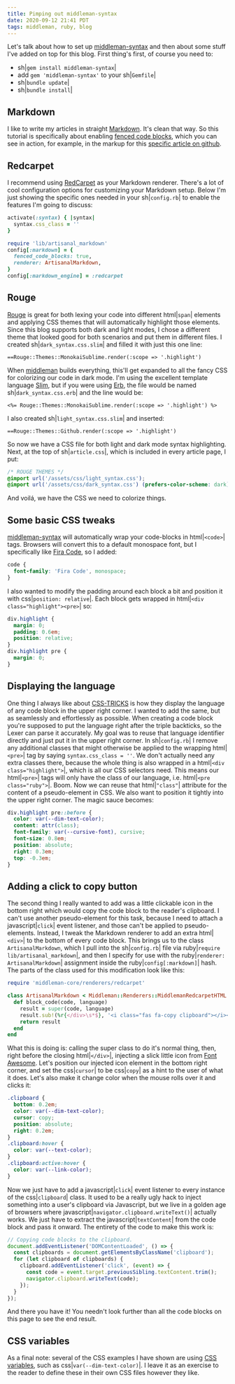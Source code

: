 ```yaml
---
title: Pimping out middleman-syntax
date: 2020-09-12 21:41 PDT
tags: middleman, ruby, blog
---
```


Let's talk about how to set up [middleman-syntax](https://github.com/middleman/middleman-syntax) and then about some stuff I've added on top for this blog.  First thing's first, of course you need to:

- sh|`gem install middleman-syntax`|
- add `gem 'middleman-syntax'` to your sh|`Gemfile`|
- sh|`bundle update`|
- sh|`bundle install`|

## Markdown

I like to write my articles in straight [Markdown](https://daringfireball.net/projects/markdown/).  It's clean that way.  So this tutorial is specifically about enabling [fenced code blocks](https://www.markdownguide.org/extended-syntax/#fenced-code-blocks), which you can see in action, for example, in the markup for this [specific article on github](https://github.com/jubishop/artisanal/blob/master/source/articles/pimping-out-middleman-syntax.html.md).

## Redcarpet

I recommend using [RedCarpet](https://github.com/vmg/redcarpet) as your Markdown renderer.  There's a lot of cool configuration options for customizing your Markdown setup.  Below I'm just showing the specific ones needed in your sh|`config.rb`| to enable the features I'm going to discuss:

```ruby
activate(:syntax) { |syntax|
  syntax.css_class = ''
}

require 'lib/artisanal_markdown'
config[:markdown] = {
  fenced_code_blocks: true,
  renderer: ArtisanalMarkdown,
}
config[:markdown_engine] = :redcarpet
```

## Rouge

[Rouge](http://rouge.jneen.net) is great for both lexing your code into different html|`span`| elements and applying CSS themes that will automatically highlight those elements.  Since this blog supports both dark and light modes, I chose a different theme that looked good for both scenarios and put them in different files.  I created sh|`dark_syntax.css.slim`| and filled it with just this one line:

```slim
==Rouge::Themes::MonokaiSublime.render(:scope => '.highlight')
```

When [middleman](https://middlemanapp.com) builds everything, this'll get expanded to all the fancy CSS for colorizing our code in dark mode.  I'm using the excellent template language [Slim](http://slim-lang.com), but if you were using [Erb](https://ruby-doc.org/stdlib/libdoc/erb/rdoc/ERB.html), the file would be named sh|`dark_syntax.css.erb`| and the line would be:

```erb
<%= Rouge::Themes::MonokaiSublime.render(:scope => '.highlight') %>
```

I also created sh|`light_syntax.css.slim`| and inserted:

```slim
==Rouge::Themes::Github.render(:scope => '.highlight')
```

So now we have a CSS file for both light and dark mode syntax highlighting.  Next, at the top of sh|`article.css`|, which is included in every article page, I put:

```css
/* ROUGE THEMES */
@import url('/assets/css/light_syntax.css');
@import url('/assets/css/dark_syntax.css') (prefers-color-scheme: dark);
```

And voilá, we have the CSS we need to colorize things.

## Some basic CSS tweaks

[middleman-syntax](https://github.com/middleman/middleman-syntax) will automatically wrap your code-blocks in html|`<code>`| tags.  Browsers will convert this to a default monospace font, but I specifically like [Fira Code](https://fonts.google.com/specimen/Fira+Code), so I added:

```css
code {
  font-family: 'Fira Code', monospace;
}
```

I also wanted to modify the padding around each block a bit and position it with css|`position: relative`|.  Each block gets wrapped in html|`<div class="highlight"><pre>`| so:

```css
div.highlight {
  margin: 0;
  padding: 0.6em;
  position: relative;
}
div.highlight pre {
  margin: 0;
}
```

## Displaying the language

One thing I always like about [CSS-TRICKS](https://css-tricks.com) is how they display the language of any code block in the upper right corner.  I wanted to add the same, but as seamlessly and effortlessly as possible.  When creating a code block you're supposed to put the language right after the triple backticks, so the Lexer can parse it accurately.  My goal was to reuse that language identifier directly and just put it in the upper right corner.  In sh|`config.rb`| I remove any additional classes that might otherwise be applied to the wrapping html|`<pre>`| tag by saying `syntax.css_class = ''`.  We don't actually need any extra classes there, because the whole thing is also wrapped in a html|`<div class="highlight">`|, which is all our CSS selectors need.  This means our html|`<pre>`| tags will only have the class of our language, i.e. html|`<pre class="ruby">`|.  Boom.  Now we can reuse that html|`"class"`| attribute for the content of a pseudo-element in CSS.  We also want to position it tightly into the upper right corner.  The magic sauce becomes:

```css
div.highlight pre::before {
  color: var(--dim-text-color);
  content: attr(class);
  font-family: var(--cursive-font), cursive;
  font-size: 0.8em;
  position: absolute;
  right: 0.3em;
  top: -0.3em;
}
```

## Adding a click to copy button

The second thing I really wanted to add was a little clickable icon in the bottom right which would copy the code block to the reader's clipboard.  I can't use another pseudo-element for this task, because I need to attach a javascript|`click`| event listener, and those can't be applied to pseudo-elements.  Instead, I tweak the Markdown renderer to add an extra html|`<div>`| to the bottom of every code block.  This brings us to the class `ArtisanalMarkdown`, which I pull into the sh|`config.rb`| file via ruby|`require lib/artisanal_markdown`|, and then I specify for use with the ruby|`renderer: ArtisanalMarkdown`| assignment inside the ruby|`config[:markdown]`| hash.  The parts of the class used for this modification look like this:

```ruby
require 'middleman-core/renderers/redcarpet'

class ArtisanalMarkdown < Middleman::Renderers::MiddlemanRedcarpetHTML
  def block_code(code, language)
    result = super(code, language)
    result.sub!(%r{</div>\s*$}, '<i class="fas fa-copy clipboard"></i></div>')
    return result
  end
end
```

What this is doing is: calling the super class to do it's normal thing, then, right before the closing html|`</div>`|, injecting a slick little icon from [Font Awesome](https://fontawesome.com/icons/copy).  Let's position our injected icon element in the bottom right corner, and set the css|`cursor`| to be css|`copy`| as a hint to the user of what it does.  Let's also make it change color when the mouse rolls over it and clicks it:

```css
.clipboard {
  bottom: 0.2em;
  color: var(--dim-text-color);
  cursor: copy;
  position: absolute;
  right: 0.2em;
}
.clipboard:hover {
  color: var(--text-color);
}
.clipboard:active:hover {
  color: var(--link-color);
}
```

Now we just have to add a javascript|`click`| event listener to every instance of the css|`clipboard`| class.  It used to be a really ugly hack to inject something into a user's clipboard via Javascript, but we live in a golden age of browsers where javascript|`navigator.clipboard.writeText()`| actually works.  We just have to extract the javascript|`textContent`| from the code block and pass it onward.  The entirety of the code to make this work is:

```javascript
// Copying code blocks to the clipboard.
document.addEventListener('DOMContentLoaded', () => {
  const clipboards = document.getElementsByClassName('clipboard');
  for (let clipboard of clipboards) {
    clipboard.addEventListener('click', (event) => {
      const code = event.target.previousSibling.textContent.trim();
      navigator.clipboard.writeText(code);
    });
  }
});
```

And there you have it!  You needn't look further than all the code blocks on this page to see the end result.

## CSS variables

As a final note: several of the CSS examples I have shown are using [CSS variables](https://developer.mozilla.org/en-US/docs/Web/CSS/Using_CSS_custom_properties), such as css|`var(--dim-text-color)`|.  I leave it as an exercise to the reader to define these in their own CSS files however they like.
